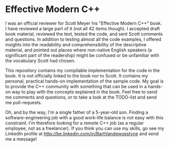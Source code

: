 # Effective Modern C++

I was an official reviewer for Scott Meyer his "Effective Modern C++" book.  I
have reviewed a large part of it (not all 42 items though).  I accepted draft
book material, reviewed the text, tested the code, and sent Scott comments and
questions.  In addition to testing almost all the code examples, I offered
insights into the readability and comprehensibility of the descriptive material,
and pointed out places where non-native English speakers (a significant part of
the readership) might be confused or be unfamiliar with the vocabulary Scott had
chosen.

This repository contains my compilable implementation for the code in the book.
It is not officially linked to the book nor to Scott.  It contains my personal,
practical hands-on implementation of the sample code.  My goal is to provide
the C++ community with something that can be used in a hands-on way to play with
the concepts explained in the book.  Feel free to send me comments and
questions, or to take a look at the TODO-list and send me pull-requests.

Oh, and by the way, I'm a single father of a 5-year-old son.  Finding a
software-engineering job with a good work-life balance is not easy with this
constraint.  I'm therefore looking for a remote C++ job (as a regular employee,
not as a freelancer).  If you think you can use my skills, go see my LinkedIn
profile at http://be.linkedin.com/in/BartVandewoestyne and send me a message!
